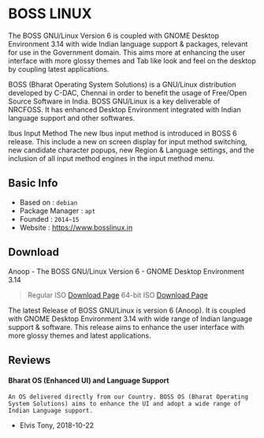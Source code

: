 # BOSS LINUX

The BOSS GNU/Linux Version 6 is coupled with GNOME Desktop Environment 3.14 with wide Indian language support & packages, relevant for use in the Government domain. This aims more at enhancing the user interface with more glossy themes and Tab like look and feel on the desktop by coupling latest applications.

BOSS (Bharat Operating System Solutions) is a GNU/Linux distribution developed by C-DAC, Chennai in order to benefit the usage of Free/Open Source Software in India. BOSS GNU/Linux is a key deliverable of NRCFOSS. It has enhanced Desktop Environment integrated with Indian language support and other softwares.

Ibus Input Method
The new Ibus input method is introduced in BOSS 6 release. This include a new on screen display for input method switching, new candidate character popups, new Region & Language settings, and the inclusion of all input method engines in the input method menu.


## Basic Info

* Based on : `debian`
* Package Manager : `apt`
* Founded : `2014~15`
* Website : https://www.bosslinux.in

## Download

Anoop - The BOSS GNU/Linux Version 6 - GNOME Desktop Environment 3.14 

>Regular ISO [Download Page](ftp://mirror.bosslinux.in/ISO%20Images/Desktop/anoop/uefi/boss-6.2-i386-DVD-UEFI.iso)
>64-bit ISO [Download Page](ftp://mirror.bosslinux.in/ISO%20Images/Desktop/anoop/uefi/boss-6.2-i386-DVD-UEFI.iso)



The latest Release of BOSS GNU/Linux is version 6 (Anoop). It is coupled with GNOME Desktop Environment 3.14 with wide range of Indian language support & software. This release aims to enhance the user interface with more glossy themes and latest applications.

## Reviews

#### Bharat OS (Enhanced UI) and Language Support

```
An OS delivered directly from our Country. BOSS OS (Bharat Operating System Solutions) aims to enhance the UI and adopt a wide range of Indian Language support.
```
- Elvis Tony, 2018-10-22
